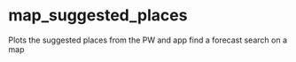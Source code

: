 # map_suggested_places
Plots the suggested places from the PW and app find a forecast search on a map
